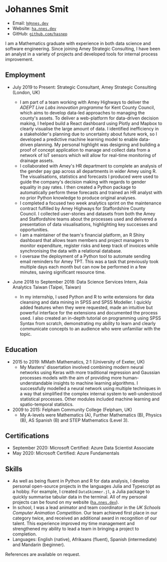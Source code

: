 # Johannes Smit

- Email: [`h@nnes.dev`](mailto:h@nnes.dev)
- Website: [`ha.nnes.dev`](https://ha.nnes.dev/)
- GitHub: [`github.com/hasnep`](https://github.com/hasnep/)

I am a Mathematics graduate with experience in both data science and software engineering.
Since joining Amey Strategic Consulting, I have been an analyst in a variety of projects and developed tools for internal process improvement.

## Employment

- July 2019 to Present: Strategic Consultant, Amey Strategic Consulting (London, UK)

  - I am part of a team working with Amey Highways to deliver the _ADEPT Live Labs innovation programme_ for Kent County Council, which aims to develop data-led approaches to managing the county's assets.
    To deliver a web-platform for data-driven decision making, I helped build a React dashboard using Plotly and Mapbox to clearly visualise the large amount of data.
    I identified inefficiency in a stakeholder's planning due to uncertainty about future work, so I developed a predictive machine learning model to enable data-driven planning.
    My personal highlight was designing and building a proof of concept application to manage and collect data from a network of IoT sensors which will allow for real-time monitoring of drainage assets.
  - I collaborated with Amey's HR department to complete an analysis of the gender pay gap across all departments in wider Amey using R.
    The visualisations, statistics and forecasts I produced were used to guide the company's decision making with regards to gender equality in pay rates.
    I then created a Python package to automatically perform these forecasts and trained an HR analyst with no prior Python knowledge to produce original analyses.
  - I completed a focused two week analytics sprint on the maintenance contract fulfilled by Amey Highways for Staffordshire County Council.
    I collected user-stories and datasets from both the Amey and Staffordshire teams about the processes used and delivered a presentation of data visualisations, highlighting key successes and opportunities.
  - I am a maintainer of the team's financial platform, an R Shiny dashboard that allows team members and project managers to monitor expenditure, register risks and keep track of invoices while synchronising the data with a relational database.
  - I oversaw the deployment of a Python tool to automate sending email reminders for Amey TPT.
    This was a task that previously took multiple days each month but can now be performed in a few minutes, saving significant resource time.

- June 2018 to September 2018: Data Science Services Intern, Asia Analytics Taiwan (Taipei, Taiwan)
  - In my internship, I used Python and R to write extensions for data cleansing and data mining in SPSS and SPSS Modeller.
    I quickly added features when they were requested, made an intuitive but powerful interface for the extensions and documented the process used.
    I also created an in-depth tutorial on programming using SPSS Syntax from scratch, demonstrating my ability to learn and clearly communicate concepts to an audience who were unfamiliar with the topic.

## Education

- 2015 to 2019: MMath Mathematics, 2:1 (University of Exeter, UK)
  - My Masters' dissertation involved combining modern neural networks using Keras with more traditional regression and Gaussian processes models with the aim of providing more human-understandable insights to machine learning algorithms.
    I successfully modelled a neural network using multiple techniques in a way that simplified the complex internal system to well-understood statistical processes.
    Other modules included machine learning and spatio-temporal statistics.
- 2009 to 2015: Felpham Community College (Felpham, UK)
  - My A-levels were Mathematics (A), Further Mathematics (B), Physics (B), AS Spanish (B) and STEP Mathematics (Level 3).

## Certifications

- September 2020: Microsoft Certified: Azure Data Scientist Associate
- May 2020: Microsoft Certified: Azure Fundamentals

## Skills

- As well as being fluent in Python and R for data analysis, I develop personal open-source projects in the languages Julia and Typescript as a hobby.
  For example, I created `DataSkimmer.jl`, a Julia package to quickly summarise tabular data in the terminal.
  All of my personal projects can be found on my website ([`ha.nnes.dev`](https://ha.nnes.dev/)).
- In school, I was a lead animator and team coordinator in the _UK Schools Computer Animation Competition_.
  Our team achieved first place in our category twice, and received an additional award in recognition of our talent.
  This experience improved my time management and strengthened my ability to lead a team in bringing a project to completion.
- Languages: English (native), Afrikaans (fluent), Spanish (intermediate) and Mandarin (beginner).

References are available on request.
